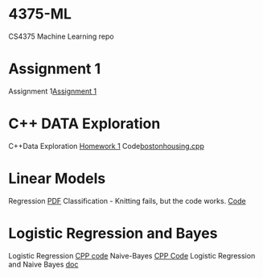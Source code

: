 # 4375-ML
CS4375 Machine Learning repo

# Assignment 1

Assignment 1[Assignment 1](Assignment_1.txt)

# C++ DATA Exploration

C++Data Exploration [Homework 1](HW1-SXC200027)
Code[bostonhousing.cpp](bostonhousing.cpp)

# Linear Models

Regression [PDF](regression.pdf)
Classification - Knitting fails, but the code works. [Code](Classification.Rmd)

# Logistic Regression and Bayes

Logistic Regression [CPP code](LogisticRegression.cpp)
Naive-Bayes [CPP Code](NaiveBayes.cpp)
Logistic Regression and Naive Bayes [doc](Logistic_Regression_and_Naive_Bayes.docx)